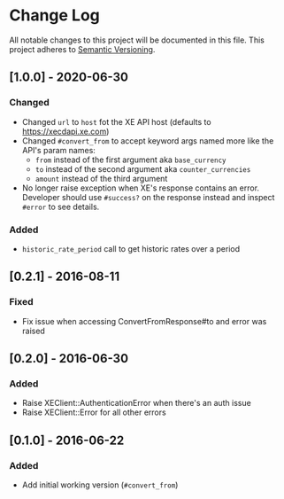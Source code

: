 # Change Log
All notable changes to this project will be documented in this file.
This project adheres to [Semantic Versioning](http://semver.org/).

## [1.0.0] - 2020-06-30
### Changed
- Changed `url` to `host` fot the XE API host (defaults to https://xecdapi.xe.com)
- Changed `#convert_from` to accept keyword args named more like the API's param names:
  - `from` instead of the first argument aka `base_currency`
  - `to` instead of the second argument aka `counter_currencies`
  - `amount` instead of the third argument
- No longer raise exception when XE's response contains an error. Developer should use `#success?` on the response instead and inspect `#error` to see details.
### Added
- `historic_rate_period` call to get historic rates over a period

## [0.2.1] - 2016-08-11
### Fixed
- Fix issue when accessing ConvertFromResponse#to and error was raised

## [0.2.0] - 2016-06-30
### Added
- Raise XEClient::AuthenticationError when there's an auth issue
- Raise XEClient::Error for all other errors

## [0.1.0] - 2016-06-22
### Added
- Add initial working version (`#convert_from`)
